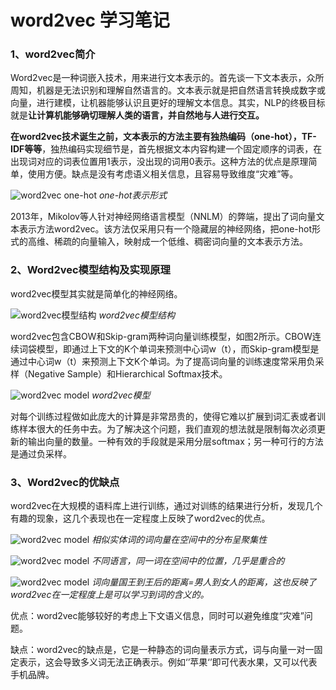 
# word2vec 学习笔记

### 1、word2vec简介

Word2vec是一种词嵌入技术，用来进行文本表示的。首先谈一下文本表示，众所周知，机器是无法识别和理解自然语言的。文本表示就是把自然语言转换成数字或向量，进行建模，让机器能够认识且更好的理解文本信息。其实，NLP的终极目标就是**让计算机能够确切理解人类的语言，并自然地与人进行交互。**


**在word2vec技术诞生之前，文本表示的方法主要有独热编码（one-hot），TF-IDF等等**，独热编码实现细节是，首先根据文本内容构建一个固定顺序的词表，在出现词对应的词表位置用1表示，没出现的词用0表示。这种方法的优点是原理简单，使用方便。缺点是没有考虑语义相关信息，且容易导致维度“灾难”等。


![word2vec one-hot](https://pic3.zhimg.com/80/v2-6da199f86e73a271debd4bb20d62f316_1440w.jpg)
*one-hot表示形式*


2013年，Mikolov等人针对神经网络语言模型（NNLM）的弊端，提出了词向量文本表示方法word2vec。该方法仅采用只有一个隐藏层的神经网络，把one-hot形式的高维、稀疏的向量输入，映射成一个低维、稠密词向量的文本表示方法。


### 2、Word2vec模型结构及实现原理

word2vec模型其实就是简单化的神经网络。

![word2vec模型结构](https://pic4.zhimg.com/80/v2-b8caa21289bfa86fcad15bb5a137cb13_1440w.jpg)
*word2vec模型结构*

word2vec包含CBOW和Skip-gram两种词向量训练模型，如图2所示。CBOW连续词袋模型，即通过上下文的K个单词来预测中心词w（t），而Skip-gram模型是通过中心词w（t）来预测上下文K个单词。为了提高词向量的训练速度常采用负采样（Negative Sample）和Hierarchical Softmax技术。

![word2vec model](https://pic3.zhimg.com/80/v2-a74d9296c2785d62bdad6c77bd2e0fc6_1440w.jpg)
*word2vec模型*

对每个训练过程做如此庞大的计算是非常昂贵的，使得它难以扩展到词汇表或者训练样本很大的任务中去。为了解决这个问题，我们直观的想法就是限制每次必须更新的输出向量的数量。一种有效的手段就是采用分层softmax；另一种可行的方法是通过负采样。


### 3、Word2vec的优缺点
word2vec在大规模的语料库上进行训练，通过对训练的结果进行分析，发现几个有趣的现象，这几个表现也在一定程度上反映了word2vec的优点。

![word2vec model](https://pic1.zhimg.com/80/v2-60c69c5818359743c775b6b00926d148_1440w.jpg)
*相似实体词的词向量在空间中的分布呈聚集性*


![word2vec model](https://pic3.zhimg.com/80/v2-a25c04284dfac59047d6380f82addcfe_1440w.jpg)
*不同语言，同一词在空间中的位置，几乎是重合的*

![word2vec model](https://pic3.zhimg.com/80/v2-4bf7b6bb5dc3dfe019ac94988347ff1e_1440w.jpg)
*词向量国王到王后的距离=男人到女人的距离，这也反映了word2vec在一定程度上是可以学习到词的含义的。*

优点：word2vec能够较好的考虑上下文语义信息，同时可以避免维度“灾难”问题。

缺点：word2vec的缺点是，它是一种静态的词向量表示方式，词与向量一对一固定表示，这会导致多义词无法正确表示。例如‘’苹果‘’即可代表水果，又可以代表手机品牌。



